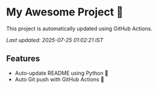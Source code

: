 # My Awesome Project 🚀

This project is automatically updated using GitHub Actions.

_Last updated: 2025-07-25 01:02:21 IST_

## Features
- Auto-update README using Python 🐍
- Auto Git push with GitHub Actions 🤖
